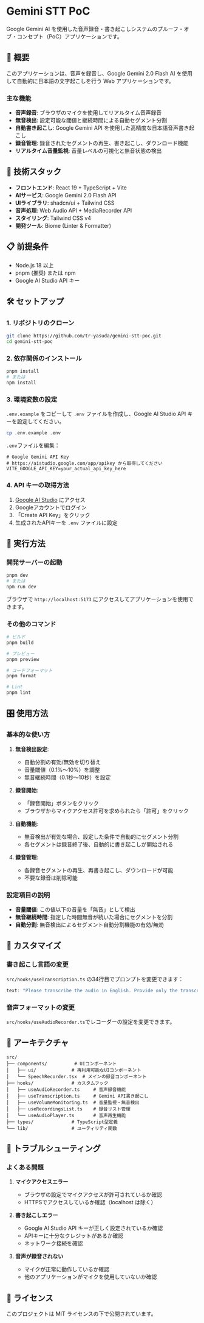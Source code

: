 # Gemini STT PoC

Google Gemini AI を使用した音声録音・書き起こしシステムのプルーフ・オブ・コンセプト（PoC）アプリケーションです。

## 🎯 概要

このアプリケーションは、音声を録音し、Google Gemini 2.0 Flash AI を使用して自動的に日本語の文字起こしを行う Web アプリケーションです。

### 主な機能

- **音声録音**: ブラウザのマイクを使用してリアルタイム音声録音
- **無音検出**: 設定可能な閾値と継続時間による自動セグメント分割
- **自動書き起こし**: Google Gemini API を使用した高精度な日本語音声書き起こし
- **録音管理**: 録音されたセグメントの再生、書き起こし、ダウンロード機能
- **リアルタイム音量監視**: 音量レベルの可視化と無音状態の検出

## 🚀 技術スタック

- **フロントエンド**: React 19 + TypeScript + Vite
- **AIサービス**: Google Gemini 2.0 Flash API
- **UIライブラリ**: shadcn/ui + Tailwind CSS
- **音声処理**: Web Audio API + MediaRecorder API
- **スタイリング**: Tailwind CSS v4
- **開発ツール**: Biome (Linter & Formatter)

## 📋 前提条件

- Node.js 18 以上
- pnpm (推奨) または npm
- Google AI Studio API キー

## 🛠️ セットアップ

### 1. リポジトリのクローン

```bash
git clone https://github.com/tr-yasuda/gemini-stt-poc.git
cd gemini-stt-poc
```

### 2. 依存関係のインストール

```bash
pnpm install
# または
npm install
```

### 3. 環境変数の設定

`.env.example` をコピーして `.env` ファイルを作成し、Google AI Studio API キーを設定してください。

```bash
cp .env.example .env
```

`.env`ファイルを編集：

```env
# Google Gemini API Key
# https://aistudio.google.com/app/apikey から取得してください
VITE_GOOGLE_API_KEY=your_actual_api_key_here
```

### 4. API キーの取得方法

1. [Google AI Studio](https://aistudio.google.com/app/apikey) にアクセス
2. Googleアカウントでログイン
3. 「Create API Key」をクリック
4. 生成されたAPIキーを `.env` ファイルに設定

## 🚀 実行方法

### 開発サーバーの起動

```bash
pnpm dev
# または
npm run dev
```

ブラウザで `http://localhost:5173` にアクセスしてアプリケーションを使用できます。

### その他のコマンド

```bash
# ビルド
pnpm build

# プレビュー
pnpm preview

# コードフォーマット
pnpm format

# Lint
pnpm lint
```

## 🎛️ 使用方法

### 基本的な使い方

1. **無音検出設定**:
   - 自動分割の有効/無効を切り替え
   - 音量閾値（0.1%〜10%）を調整
   - 無音継続時間（0.1秒〜10秒）を設定

2. **録音開始**:
   - 「録音開始」ボタンをクリック
   - ブラウザからマイクアクセス許可を求められたら「許可」をクリック

3. **自動機能**:
   - 無音検出が有効な場合、設定した条件で自動的にセグメント分割
   - 各セグメントは録音終了後、自動的に書き起こしが開始される

4. **録音管理**:
   - 各録音セグメントの再生、再書き起こし、ダウンロードが可能
   - 不要な録音は削除可能

### 設定項目の説明

- **音量閾値**: この値以下の音量を「無音」として検出
- **無音継続時間**: 指定した時間無音が続いた場合にセグメントを分割
- **自動分割**: 無音検出によるセグメント自動分割機能の有効/無効

## 🔧 カスタマイズ

### 書き起こし言語の変更

`src/hooks/useTranscription.ts` の34行目でプロンプトを変更できます：

```typescript
text: "Please transcribe the audio in English. Provide only the transcription text without any additional formatting or explanations."
```

### 音声フォーマットの変更

`src/hooks/useAudioRecorder.ts`でレコーダーの設定を変更できます。

## 📝 アーキテクチャ

```
src/
├── components/          # UIコンポーネント
│   ├── ui/             # 再利用可能なUIコンポーネント
│   └── SpeechRecorder.tsx  # メインの録音コンポーネント
├── hooks/              # カスタムフック
│   ├── useAudioRecorder.ts     # 音声録音機能
│   ├── useTranscription.ts     # Gemini API書き起こし
│   ├── useVolumeMonitoring.ts  # 音量監視・無音検出
│   ├── useRecordingsList.ts    # 録音リスト管理
│   └── useAudioPlayer.ts       # 音声再生機能
├── types/              # TypeScript型定義
└── lib/                # ユーティリティ関数
```

## 🐛 トラブルシューティング

### よくある問題

1. **マイクアクセスエラー**
   - ブラウザの設定でマイクアクセスが許可されているか確認
   - HTTPSでアクセスしているか確認（localhost は除く）

2. **書き起こしエラー**
   - Google AI Studio API キーが正しく設定されているか確認
   - APIキーに十分なクレジットがあるか確認
   - ネットワーク接続を確認

3. **音声が録音されない**
   - マイクが正常に動作しているか確認
   - 他のアプリケーションがマイクを使用していないか確認

## 📄 ライセンス

このプロジェクトは MIT ライセンスの下で公開されています。
